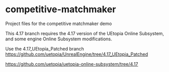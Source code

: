 # competitive-matchmaker
Project files for the competitive matchmaker demo

This 4.17 branch requires the 4.17 version of the UEtopia Online Subsystem, and some engine Online Subsystem modifications.

Use the 4.17_UEtopia_Patched branch
https://github.com/uetopia/UnrealEngine/tree/4.17_UEtopia_Patched

https://github.com/uetopia/uetopia-online-subsystem/tree/4.17
